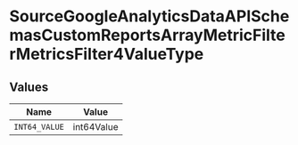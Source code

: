 # SourceGoogleAnalyticsDataAPISchemasCustomReportsArrayMetricFilterMetricsFilter4ValueType


## Values

| Name          | Value         |
| ------------- | ------------- |
| `INT64_VALUE` | int64Value    |